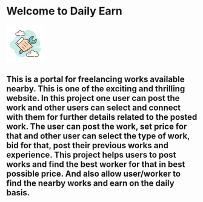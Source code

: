 <h1>Welcome to Daily Earn</h1> <img src="./src/resources/work-logo.png" >

<h2> This is a portal for freelancing works available nearby. This is one of the
exciting and thrilling website.
In this project one user can post the work and other users can
select and connect with them for further details related to the
posted work. The user can post the work, set price for that
and other user can select the type of work, bid for that, post
their previous works and experience.
This project helps users to post works and find the best
worker for that in best possible price. And also allow
user/worker to find the nearby works and earn on the daily
basis. </h2>
